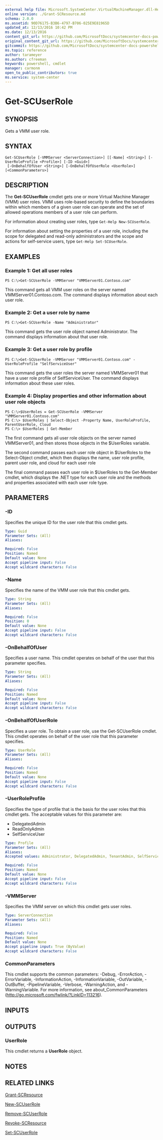 ```yaml
---
external help file: Microsoft.SystemCenter.VirtualMachineManager.dll-Help.xml
online version: ./Grant-SCResource.md
schema: 2.0.0
ms.assetid: 90D76175-B3B6-4797-B706-025E9E81965D
updated_at: 12/13/2016 10:42 PM
ms.date: 12/13/2016
content_git_url: https://github.com/MicrosoftDocs/systemcenter-docs-powershell/blob/master/systemcenter-cmdlets/VirtualMachineManager/v1/Get-SCUserRole.md
original_content_git_url: https://github.com/MicrosoftDocs/systemcenter-docs-powershell/blob/master/systemcenter-cmdlets/VirtualMachineManager/v1/Get-SCUserRole.md
gitcommit: https://github.com/MicrosoftDocs/systemcenter-docs-powershell/blob/ea9507ac2178040476af5407227db8cb97701ea9/systemcenter-cmdlets/VirtualMachineManager/v1/Get-SCUserRole.md
ms.topic: reference
author: tarameyer
ms.author: cfreeman
keywords: powershell, cmdlet
manager: carmonm
open_to_public_contributors: true
ms.service: system-center
---
```


# Get-SCUserRole

## SYNOPSIS
Gets a VMM user role.

## SYNTAX

```
Get-SCUserRole [-VMMServer <ServerConnection>] [[-Name] <String>] [-UserRoleProfile <Profile>] [-ID <Guid>]
 [-OnBehalfOfUser <String>] [-OnBehalfOfUserRole <UserRole>] [<CommonParameters>]
```

## DESCRIPTION
The **Get-SCUserRole** cmdlet gets one or more Virtual Machine Manager (VMM) user roles.
VMM uses role-based security to define the boundaries within which members of a given user role can operate and the set of allowed operations members of a user role can perform.

For information about creating user roles, type `Get-Help New-SCUserRole`.

For information about setting the properties of a user role, including the scope for delegated and read-only administrators and the scope and actions for self-service users, type `Get-Help Set-SCUserRole`.

## EXAMPLES

### Example 1: Get all user roles
```
PS C:\>Get-SCUserRole -VMMServer "VMMServer01.Contoso.com"
```

This command gets all VMM user roles on the server named VMMServer01.Contoso.com.
The command displays information about each user role.

### Example 2: Get a user role by name
```
PS C:\>Get-SCUserRole -Name "Administrator"
```

This command gets the user role object named Administrator.
The command displays information about that user role.

### Example 3: Get a user role by profile
```
PS C:\>Get-SCUserRole -VMMServer "VMMServer01.Contoso.com" -UserRoleProfile "SelfServiceUser"
```

This command gets the user roles the server named VMMServer01 that have a user role profile of SelfServiceUser.
The command displays information about these user roles.

### Example 4: Display properties and other information about user role objects
```
PS C:\>$UserRoles = Get-SCUserRole -VMMServer "VMMServer01.Contoso.com"
PS C:\> $UserRoles | Select-Object -Property Name, UserRoleProfile, ParentUserRole, Cloud
PS C:\> $UserRoles | Get-Member
```

The first command gets all user role objects on the server named VMMServer01, and then stores those objects in the $UserRoles variable.

The second command passes each user role object in $UserRoles to the Select-Object cmdlet, which then displays the name, user role profile, parent user role, and cloud for each user role

The final command passes each user role in $UserRoles to the Get-Member cmdlet, which displays the .NET type for each user role and the methods and properties associated with each user role type.

## PARAMETERS

### -ID
Specifies the unique ID for the user role that this cmdlet gets.

```yaml
Type: Guid
Parameter Sets: (All)
Aliases: 

Required: False
Position: Named
Default value: None
Accept pipeline input: False
Accept wildcard characters: False
```

### -Name
Specifies the name of the VMM user role that this cmdlet gets.

```yaml
Type: String
Parameter Sets: (All)
Aliases: 

Required: False
Position: 0
Default value: None
Accept pipeline input: False
Accept wildcard characters: False
```

### -OnBehalfOfUser
Specifies a user name.
This cmdlet operates on behalf of the user that this parameter specifies.

```yaml
Type: String
Parameter Sets: (All)
Aliases: 

Required: False
Position: Named
Default value: None
Accept pipeline input: False
Accept wildcard characters: False
```

### -OnBehalfOfUserRole
Specifies a user role.
To obtain a user role, use the Get-SCUserRole cmdlet.
This cmdlet operates on behalf of the user role that this parameter specifies.

```yaml
Type: UserRole
Parameter Sets: (All)
Aliases: 

Required: False
Position: Named
Default value: None
Accept pipeline input: False
Accept wildcard characters: False
```

### -UserRoleProfile
Specifies the type of profile that is the basis for the user roles that this cmdlet gets.
The acceptable values for this parameter are:

- DelegatedAdmin
- ReadOnlyAdmin
- SelfServiceUser

```yaml
Type: Profile
Parameter Sets: (All)
Aliases: 
Accepted values: Administrator, DelegatedAdmin, TenantAdmin, SelfServiceUser, ReadOnlyAdmin

Required: False
Position: Named
Default value: None
Accept pipeline input: False
Accept wildcard characters: False
```

### -VMMServer
Specifies the VMM server on which this cmdlet gets user roles.

```yaml
Type: ServerConnection
Parameter Sets: (All)
Aliases: 

Required: False
Position: Named
Default value: None
Accept pipeline input: True (ByValue)
Accept wildcard characters: False
```

### CommonParameters
This cmdlet supports the common parameters: -Debug, -ErrorAction, -ErrorVariable, -InformationAction, -InformationVariable, -OutVariable, -OutBuffer, -PipelineVariable, -Verbose, -WarningAction, and -WarningVariable. For more information, see about_CommonParameters (http://go.microsoft.com/fwlink/?LinkID=113216).

## INPUTS

## OUTPUTS

### UserRole
This cmdlet returns a **UserRole** object.

## NOTES

## RELATED LINKS

[Grant-SCResource](xref:VirtualMachineManager/v1/Grant-SCResource.md)

[New-SCUserRole](xref:VirtualMachineManager/v1/New-SCUserRole.md)

[Remove-SCUserRole](xref:VirtualMachineManager/v1/Remove-SCUserRole.md)

[Revoke-SCResource](xref:VirtualMachineManager/v1/Revoke-SCResource.md)

[Set-SCUserRole](xref:VirtualMachineManager/v1/Set-SCUserRole.md)

